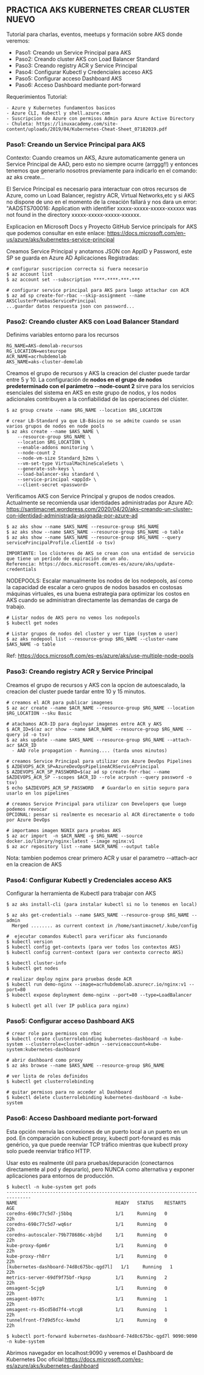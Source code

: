 **PRACTICA AKS KUBERNETES CREAR CLUSTER NUEVO**
------------------------------------------------------------------

Tutorial para charlas, eventos, meetups y formación sobre AKS donde veremos:

   - Paso1: Creando un Service Principal para AKS
   - Paso2: Creando cluster AKS con Load Balancer Standard
   - Paso3: Creando registry ACR y Service Principal
   - Paso4: Configurar Kubectl y Credenciales acceso AKS
   - Paso5: Configurar acceso Dashboard AKS
   - Paso6: Acceso Dashboard mediante port-forward

Requerimientos Tutorial:

    - Azure y Kubernetes fundamentos basicos
    - Azure CLI, Kubectl y shell.azure.com
    - Suscripcion de Azure con permisos Admin para Azure Active Directory
    - Chuleta: https://linuxacademy.com/site-content/uploads/2019/04/Kubernetes-Cheat-Sheet_07182019.pdf

### Paso1: Creando un Service Principal para AKS

Contexto: Cuando creamos un AKS, Azure automaticamente genera un Service Principal de AAD, pero esto no siempre ocurre (arrggg!!) y entonces tenemos que generarlo nosotros previamente para indicarlo en el comando: az aks create... 

El Service Principal es necesario para interactuar con otros recursos de Azure, como un Load Balancer, registry ACR, Virtual Networks,etc y si AKS no dispone de uno en el momento de la creación fallará y nos dara un error: "AADSTS700016: Application with identifier xxxxx-xxxxx-xxxxx-xxxxxx was not found in the directory xxxxx-xxxxx-xxxxx-xxxxxx.

Explicacion en Microsoft Docs y Proyecto GitHub Service principals for AKS que podemos consultar en este enlace: 
https://docs.microsoft.com/en-us/azure/aks/kubernetes-service-principal

Creamos Service Principal y anotamos JSON con AppID y Password, este SP se guarda en Azure AD Aplicaciones Registradas:
```
# configurar suscripcion correcta si fuera necesario
$ az account list
$ az account set --subscription ****-****-***-***

# configurar service principal para AKS para luego attachar con ACR
$ az ad sp create-for-rbac --skip-assignment --name AKSClusterPruebasServicePrincipal
...guardar datos respuesta json con password...
```

### Paso2: Creando cluster AKS con Load Balancer Standard

Definims variables entorno para los recursos
```
RG_NAME=AKS-demolab-recursos
RG_LOCATION=westeurope
ACR_NAME=acrhubdemolab
AKS_NAME=aks-cluster-demolab
```

Creamos el grupo de recursos y AKS la creacion del cluster puede tardar entre 5 y 10.
La configuración de **nodos en el grupo de nodos predeterminado con el parámetro --node-count 2** sirve para los servicios esenciales del sistema en AKS en este grupo de nodos, y los nodos adicionales contribuyen a la confiabilidad de las operaciones del clúster.
```
$ az group create --name $RG_NAME --location $RG_LOCATION

# crear LB-Standard ya que LB-Básico no se admite cuando se usan varios grupos de nodos en node pools
$ az aks create --name $AKS_NAME \
    --resource-group $RG_NAME \
    --location $RG_LOCATION \
    --enable-addons monitoring \
    --node-count 2
    --node-vm-size Standard_b2ms \
    --vm-set-type VirtualMachineScaleSets \
    --generate-ssh-keys \
    --load-balancer-sku standard \
    --service-principal <appId> \
    --client-secret <password>
```    
    
Verificamos AKS con Service Principal y grupos de nodos creados. Actualmente se recomienda usar identidades administradas por Azure AD:
https://santimacnet.wordpress.com/2020/04/20/aks-creando-un-cluster-con-identidad-administrada-asignada-por-azure-ad
```
$ az aks show --name $AKS_NAME --resource-group $RG_NAME 
$ az aks show --name $AKS_NAME --resource-group $RG_NAME -o table    
$ az aks show --name $AKS_NAME --resource-group $RG_NAME --query servicePrincipalProfile.clientId -o tsv)

IMPORTANTE: los clústeres de AKS se crean con una entidad de servicio que tiene un período de expiración de un año.
Referencia: https://docs.microsoft.com/es-es/azure/aks/update-credentials
```


NODEPOOLS: Escalar manualmente los nodos de los nodepools, así como la capacidad de escalar a cero grupos de nodos basados en costosas máquinas virtuales, es una buena estrategia para optimizar los costos en AKS cuando se administran directamente las demandas de carga de trabajo. 
```
# Listar nodos de AKS pero no vemos los nodepools
$ kubectl get nodes

# Listar grupos de nodos del cluster y ver tipo (system o user)
$ az aks nodepool list --resource-group $RG_NAME --cluster-name $AKS_NAME -o table
```
Ref: https://docs.microsoft.com/es-es/azure/aks/use-multiple-node-pools


### Paso3: Creando registry ACR y Service Principal

Creamos el grupo de recursos y AKS con la opcion de autoescalado, la creacion del cluster puede tardar entre 10 y 15 minutos.
```
# creamos el ACR para publicar imagenes
$ az acr create --name $ACR_NAME --resource-group $RG_NAME --location $RG_LOCATION --sku Basic

# atachamos ACR-ID para deployar imagenes entre ACR y AKS
$ ACR_ID=$(az acr show --name $ACR_NAME --resource-group $RG_NAME --query id -o tsv)
$ az aks update --name $AKS_NAME --resource-group $RG_NAME --attach-acr $ACR_ID
  - AAD role propagation - Running.... (tarda unos minutos)
  
# creamos Service Principal para utilizar con Azure DevOps Pipelines
$ AZDEVOPS_ACR_SP=AzureDevOpsPipelineACRServicePrincipal
$ AZDEVOPS_ACR_SP_PASSWORD=$(az ad sp create-for-rbac --name $AZDEVOPS_ACR_SP --scopes $ACR_ID --role acrpush --query password -o tsv)
$ echo $AZDEVOPS_ACR_SP_PASSWORD   # Guardarlo en sitio seguro para usarlo en los pipelines

# creamos Service Principal para utilizar con Developers que luego podemos revocar
OPCIONAL: pensar si realmente es necesario al ACR directamente o todo por Azure DevOps
    
# importamos imagen NGNIX para pruebas AKS
$ az acr import  -n $ACR_NAME -g $RG_NAME --source docker.io/library/nginx:latest --image nginx:v1
$ az acr repository list --name $ACR_NAME --output table
```

Nota: tambien podemos crear primero ACR y usar el parametro --attach-acr en la creacion de AKS

### Paso4: Configurar Kubectl y Credenciales acceso AKS

Configurar la herramienta de Kubectl para trabajar con AKS
```
$ az aks install-cli (para instalar kubectl si no lo tenemos en local)

$ az aks get-credentials --name $AKS_NAME --resource-group $RG_NAME --admin
  Merged ........ as current context in /home/santimacnet/.kube/config

#  ejecutar comandos Kubectl para verificar aks funcionando
$ kubectl version
$ kubectl config get-contexts (para ver todos los contextos AKS)
$ kubectl config current-context (para ver contexto correcto AKS)

$ kubectl cluster-info
$ kubectl get nodes

# realizar deploy nginx para pruebas desde ACR
$ kubectl run demo-nginx --image=acrhubdemolab.azurecr.io/nginx:v1 --port=80
$ kubectl expose deployment demo-nginx --port=80 --type=LoadBalancer

$ kubectl get all (ver IP publica para nginx)
```

### Paso5: Configurar acceso Dashboard AKS

```
# crear role para permisos con rbac
$ kubectl create clusterrolebinding kubernetes-dashboard -n kube-system --clusterrole=cluster-admin --serviceaccount=kube-system:kubernetes-dashboard

# abrir dashboard como proxy
$ az aks browse --name $AKS_NAME --resource-group $RG_NAME

# ver lista de roles definidos
$ kubectl get clusterrolebinding 

# quitar permisos para no acceder al Dashboard
$ kubectl delete clusterrolebinding kubernetes-dashboard -n kube-system
```

### Paso6: Acceso Dashboard mediante port-forward

Esta opción reenvía las conexiones de un puerto local a un puerto en un pod. En comparación con kubectl proxy, kubectl port-forward es más genérico, ya que puede reenviar TCP tráfico mientras que kubectl proxy solo puede reenviar tráfico HTTP.

Usar esto es realmente útil para pruebas/depuración (conectarnos directamente al pod y depurarlo), pero NUNCA como alternativa y exponer aplicaciones para entornos de producción.

```
$ kubectl -n kube-system get pods
-------------------------------------------------------------------------------
NAME                                    READY   STATUS    RESTARTS   AGE
coredns-698c77c5d7-j5bbq                1/1     Running   0          22h
coredns-698c77c5d7-wq6sr                1/1     Running   0          22h
coredns-autoscaler-79b778686c-xbjbd     1/1     Running   0          22h
kube-proxy-6pm6r                        1/1     Running   0          22h
kube-proxy-rh8rr                        1/1     Running   0          22h
[kubernetes-dashboard-74d8c675bc-qgd7l]   1/1     Running   1          22h
metrics-server-69df9f75bf-rkpsp         1/1     Running   2          22h
omsagent-5cjg9                          1/1     Running   0          22h
omsagent-b977c                          1/1     Running   1          22h
omsagent-rs-85cd58d7f4-vtcg8            1/1     Running   1          22h
tunnelfront-f7d9d5fcc-kmxhd             1/1     Running   0          22h

$ kubectl port-forward kubernetes-dashboard-74d8c675bc-qgd7l 9090:9090 -n kube-system
```
Abrimos navegador en localhost:9090 y veremos el Dashboard de Kubernetes
Doc oficial:https://docs.microsoft.com/es-es/azure/aks/kubernetes-dashboard


